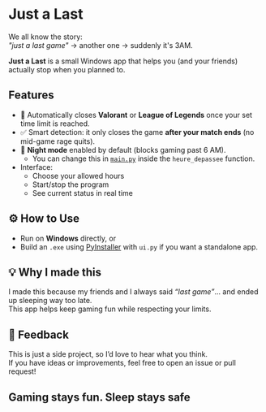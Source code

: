 # Just a Last

We all know the story:  
*"just a last game"* → another one → suddenly it's 3AM.  

**Just a Last** is a small Windows app that helps you (and your friends) actually stop when you planned to.  

## Features
- 🛑 Automatically closes **Valorant** or **League of Legends** once your set time limit is reached.  
- ✅ Smart detection: it only closes the game **after your match ends** (no mid-game rage quits).  
- 🌙 **Night mode** enabled by default (blocks gaming past 6 AM).  
  - You can change this in [`main.py`](./main.py) inside the `heure_depassee` function.  
- Interface:
  - Choose your allowed hours  
  - Start/stop the program  
  - See current status in real time  

## ⚙️ How to Use
- Run on **Windows** directly, or  
- Build an `.exe` using [PyInstaller](https://pyinstaller.org/) with `ui.py` if you want a standalone app.  

## 💡 Why I made this
I made this because my friends and I always said *“last game”*… and ended up sleeping way too late.  
This app helps keep gaming fun while respecting your limits.  

## 📩 Feedback
This is just a side project, so I’d love to hear what you think.  
If you have ideas or improvements, feel free to open an issue or pull request!  

Gaming stays fun. Sleep stays safe
---
